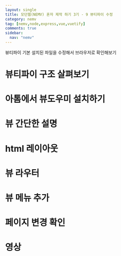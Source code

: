 ```yaml
---
layout: single
title: 모던웹(NEMV) 혼자 제작 하기 3기 - 9 뷰티파이 수정
category: nemv
tag: [nemv,node,express,vue,vuetify]
comments: true
sidebar:
  nav: "nemv"
---
```


뷰티파이 기본 설치된 파일을 수정해서 브라우저로 확인해보기

# 뷰티파이 구조 살펴보기

# 아톰에서 뷰도우미 설치하기

# 뷰 간단한 설명

# html 레이아웃

# 뷰 라우터

# 뷰 메뉴 추가

# 페이지 변경 확인

# 영상


 